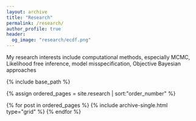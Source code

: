 ```yaml
---
layout: archive
title: "Research"
permalink: /research/
author_profile: true
header:
  og_image: "research/ecdf.png"
---
```


My  research interests include computational methods, especially MCMC, Likelihood free inference, model misspecification, Objective Bayesian approaches 
   
<nbsp>

{% include base_path %}

{% assign ordered_pages = site.research | sort:"order_number" %}

{% for post in ordered_pages %}
  {% include archive-single.html type="grid" %}
{% endfor %}
